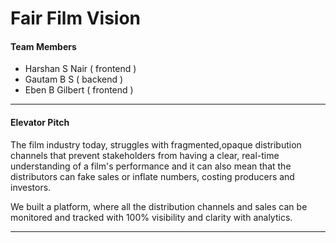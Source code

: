 
# Fair Film Vision

#### Team Members
- Harshan S Nair ( frontend )
- Gautam B S ( backend )
- Eben B Gilbert ( frontend )
---
#### Elevator Pitch
The film industry today, struggles with fragmented,opaque distribution channels that prevent stakeholders from having a clear, real-time understanding of a film's performance and it can also mean that the distributors can fake sales or inflate numbers, costing producers and investors.

We built a platform, where all the distribution channels and sales can be monitored and tracked with 100% visibility and clarity with analytics. 

---




